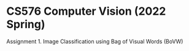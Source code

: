 # CS576 Computer Vision (2022 Spring)

Assignment 1. Image Classification using Bag of Visual Words (BoVW)
